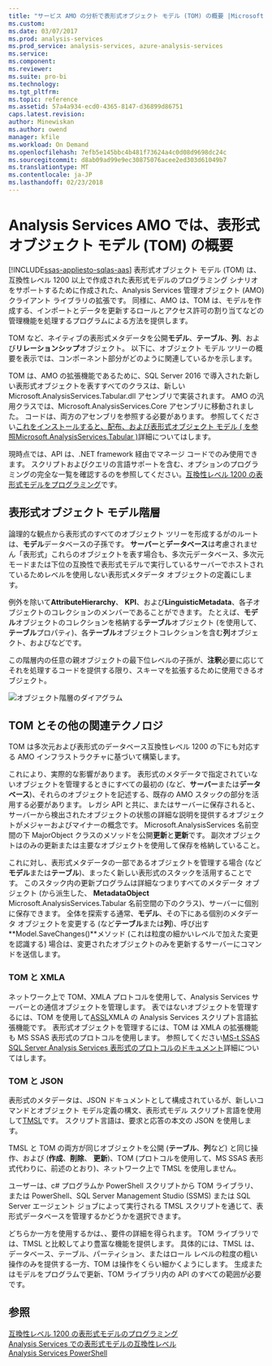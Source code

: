 ```yaml
---
title: "サービス AMO の分析で表形式オブジェクト モデル (TOM) の概要 |Microsoft ドキュメント"
ms.custom: 
ms.date: 03/07/2017
ms.prod: analysis-services
ms.prod_service: analysis-services, azure-analysis-services
ms.service: 
ms.component: 
ms.reviewer: 
ms.suite: pro-bi
ms.technology: 
ms.tgt_pltfrm: 
ms.topic: reference
ms.assetid: 57a4a934-ecd0-4365-8147-d36899d86751
caps.latest.revision: 
author: Minewiskan
ms.author: owend
manager: kfile
ms.workload: On Demand
ms.openlocfilehash: 7efb5e145bbc4b481f73624a4c0d08d9698dc24c
ms.sourcegitcommit: d8ab09ad99e9ec30875076acee2ed303d61049b7
ms.translationtype: MT
ms.contentlocale: ja-JP
ms.lasthandoff: 02/23/2018
---
```

# <a name="introduction-to-the-tabular-object-model-tom-in-analysis-services-amo"></a>Analysis Services AMO では、表形式オブジェクト モデル (TOM) の概要
[!INCLUDE[ssas-appliesto-sqlas-aas](../../includes/ssas-appliesto-sqlas-aas.md)]
表形式オブジェクト モデル (TOM) は、互換性レベル 1200 以上で作成された表形式モデルのプログラミング シナリオをサポートするために作成された、Analysis Services 管理オブジェクト (AMO) クライアント ライブラリの拡張です。 同様に、AMO は、TOM は、モデルを作成する、インポートとデータを更新するロールとアクセス許可の割り当てなどの管理機能を処理するプログラムによる方法を提供します。  
  
TOM など、ネイティブの表形式メタデータを公開**モデル**、**テーブル**、**列**、および**リレーションシップ**オブジェクト。  以下に、オブジェクト モデル ツリーの概要を表示では、コンポーネント部分がどのように関連しているかを示します。  
  
 TOM は、AMO の拡張機能であるために、SQL Server 2016 で導入された新しい表形式オブジェクトを表すすべてのクラスは、新しい Microsoft.AnalysisServices.Tabular.dll アセンブリで実装されます。 AMO の汎用クラスでは、Microsoft.AnalysisServices.Core アセンブリに移動されました。 コードは、両方のアセンブリを参照する必要があります。
参照してください[これをインストールすると、配布、および表形式オブジェクト モデル &#40; を参照Microsoft.AnalysisServices.Tabular &#41;](../../analysis-services/tabular-model-programming-compatibility-level-1200/install-distribute-and-reference-the-tabular-object-model.md)詳細についてはします。  
  
 現時点では、API は、.NET framework 経由でマネージ コードでのみ使用できます。 スクリプトおよびクエリの言語サポートを含む、オプションのプログラミングの完全な一覧を確認するのを参照してください。[互換性レベル 1200 の表形式モデルをプログラミング](../../analysis-services/tabular-model-programming-compatibility-level-1200/tabular-model-programming-for-compatibility-level-1200.md)です。  
  
## <a name="tabular-object-model-hierarchy"></a>表形式オブジェクト モデル階層  
 論理的な観点から表形式のすべてのオブジェクト ツリーを形成するがのルートは、**モデル**データベースの子孫です。 **サーバー**と**データベース**は考慮されません「表形式」これらのオブジェクトを表す場合も、多次元データベース、多次元モードまたは下位の互換性で表形式モデルで実行しているサーバーでホストされているためレベルを使用しない表形式メタデータ オブジェクトの定義にします。 
  
 例外を除いて**AttributeHierarchy**、 **KPI**、および**LinguisticMetadata**、各子オブジェクトのコレクションのメンバーであることができます。 たとえば、**モデル**オブジェクトのコレクションを格納する**テーブル**オブジェクト (を使用して、**テーブル**プロパティ)、各**テーブル**オブジェクトコレクションを含む**列**オブジェクト、およびなどです。  
  
 この階層内の任意の親オブジェクトの最下位レベルの子孫が、**注釈**必要に応じてそれを処理するコードを提供する限り、スキーマを拡張するために使用できるオブジェクト。  
  
 ![オブジェクト階層のダイアグラム](../../analysis-services/tabular-model-programming-compatibility-level-1200/media/ssastomobjectmodeldiagram.png "オブジェクト階層のダイアグラム")  
  
## <a name="tom-and-other-related-technologies"></a>TOM とその他の関連テクノロジ

TOM は多次元および表形式のデータベース互換性レベル 1200 の下にも対応する AMO インフラストラクチャに基づいて構築します。

これにより、実際的な影響があります。
表形式のメタデータで指定されていないオブジェクトを管理するときにすべての最初の (など、**サーバー**または**データベース**)、それらのオブジェクトを記述する、既存の AMO スタックの部分を活用する必要があります。 レガシ API と共に、またはサーバーに保存されると、サーバーから検出されたオブジェクトの状態の詳細な説明を提供するオブジェクトがメジャーおよびマイナーの概念です。 Microsoft.AnalysisServices 名前空間の下 MajorObject クラスのメソッドを公開**更新**と**更新**です。 副次オブジェクトはのみの更新または主要なオブジェクトを使用して保存を格納していること。

これに対し、表形式メタデータの一部であるオブジェクトを管理する場合 (など**モデル**または**テーブル**)、まったく新しい表形式のスタックを活用することです。 このスタック内の更新プログラムは詳細なつまりすべてのメタデータ オブジェクト (から派生した、 **MetadataObject** Microsoft.AnalysisServices.Tabular 名前空間の下のクラス)、サーバーに個別に保存できます。 全体を探索する通常、**モデル**、その下にある個別のメタデータ オブジェクトを変更する (など**テーブル**または**列**)、呼び出す**Model.SaveChanges()**メソッド (これは粒度の細かいレベルで加えた変更を認識する) 場合は、変更されたオブジェクトのみを更新するサーバーにコマンドを送信します。

### <a name="tom-and-xmla"></a>TOM と XMLA

ネットワーク上で TOM、XMLA プロトコルを使用して、Analysis Services サーバーとの通信オブジェクトを管理します。 表ではないオブジェクトを管理するには、TOM を使用して[ASSL](../scripting/analysis-services-scripting-language-assl-for-xmla.md)XMLA の Analysis Services スクリプト言語拡張機能です。 表形式オブジェクトを管理するには、TOM は XMLA の拡張機能も MS SSAS 表形式のプロトコルを使用します。 参照してください[MS-t SSAS SQL Server Analysis Services 表形式のプロトコルのドキュメント](https://msdn.microsoft.com/library/mt719260.aspx)詳細についてはします。

### <a name="tom-and-json"></a>TOM と JSON

表形式のメタデータは、JSON ドキュメントとして構成されているが、新しいコマンドとオブジェクト モデル定義の構文、表形式モデル スクリプト言語を使用して[TMSL](../tabular-model-scripting-language-tmsl-reference.md)です。 スクリプト言語は、要求と応答の本文の JSON を使用します。

TMSL と TOM の両方が同じオブジェクトを公開 (**テーブル**、**列**など) と同じ操作、および (**作成**、**削除**、 **更新**)、TOM (プロトコルを使用して、MS SSAS 表形式代わりに、前述のとおり)、ネットワーク上で TMSL を使用しません。

ユーザーは、c# プログラムか PowerShell スクリプトから TOM ライブラリ、または PowerShell、SQL Server Management Studio (SSMS) または SQL Server エージェント ジョブによって実行される TMSL スクリプトを通じて、表形式データベースを管理するかどうかを選択できます。

どちらか一方を使用するかは、、要件の詳細を得られます。 TOM ライブラリでは、TMSL と比較してより豊富な機能を提供します。 具体的には、TMSL は、データベース、テーブル、パーティション、またはロール レベルの粒度の粗い操作のみを提供する一方、TOM は操作をくらい細かくようにします。 生成またはモデルをプログラムで更新、TOM ライブラリ内の API のすべての範囲が必要です。
  
## <a name="see-also"></a>参照  
 [互換性レベル 1200 の表形式モデルのプログラミング](../../analysis-services/tabular-model-programming-compatibility-level-1200/tabular-model-programming-for-compatibility-level-1200.md)   
 [Analysis Services での表形式モデルの互換性レベル](../../analysis-services/tabular-models/compatibility-level-for-tabular-models-in-analysis-services.md)  
[Analysis Services PowerShell](../../analysis-services/powershell/analysis-services-powershell-reference.md)
  
